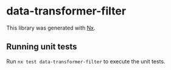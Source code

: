 # data-transformer-filter

This library was generated with [Nx](https://nx.dev).

## Running unit tests

Run `nx test data-transformer-filter` to execute the unit tests.
